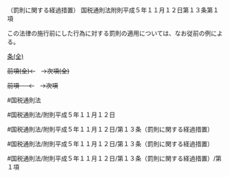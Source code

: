 （罰則に関する経過措置）
国税通則法附則平成５年１１月１２日第１３条第１項

この法律の施行前にした行為に対する罰則の適用については、なお従前の例による。

[条(全)](国税通則法＿＿＿＿附則平成５年１１月１２日第１３条_.md)

~~前項(全)←~~　~~→次項(全)~~

~~前項 　 ←~~　~~→次項~~



#国税通則法

#国税通則法/附則平成５年１１月１２日

#国税通則法/附則平成５年１１月１２日/第１３条（罰則に関する経過措置）

#国税通則法/附則平成５年１１月１２日/第１３条（罰則に関する経過措置）

#国税通則法/附則平成５年１１月１２日/第１３条（罰則に関する経過措置）/第１項

